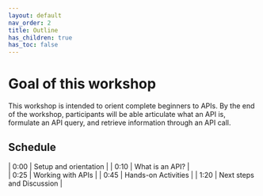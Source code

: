 ```yaml
---
layout: default
nav_order: 2
title: Outline
has_children: true
has_toc: false
---
```

# Goal of this workshop

This workshop is intended to orient complete beginners to APIs. By the end of the workshop, participants will be able articulate what an API is, formulate an API query, and retrieve information through an API call.

## Schedule

| 0:00 | Setup and orientation |
| 0:10  | What is an API? |     
| 0:25  | Working with APIs |
| 0:45 | Hands-on Activities |
| 1:20 | Next steps and Discussion |
